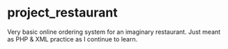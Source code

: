 # project_restaurant
Very basic online ordering system for an imaginary restaurant.
Just meant as PHP & XML practice as I continue to learn.
